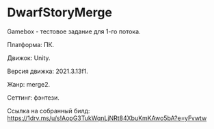 # DwarfStoryMerge
Gamebox - тестовое заданиe для 1-го потока.

Платформа: ПК.

Движок: Unity.

Версия движка: 2021.3.13f1.

Жанр: merge2.

Сеттинг: фэнтези.

Ссылка на собранный билд: https://1drv.ms/u/s!AopG3TukWqnLjNRt84XbuKmKAwo5bA?e=yFvwtw
